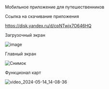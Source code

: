 Мобильное приложение для путешественников 

Ссылка на скачивание приложения

https://disk.yandex.ru/d/cpNTwjx7O646HQ

Загрузочный экран




![image](https://github.com/Sibilyov/Diplom_work/assets/90633901/20f3a304-1f27-4d7d-ac8e-9abc62dc9c13)





Главный экран









![Снимок](https://github.com/Sibilyov/Diplom_work/assets/90633901/c66d9bbd-7aa9-4503-945c-63faaa6567e3) 







Функционал карт



![video_2024-05-14_14-08-36](https://github.com/Sibilyov/Diplom_work/assets/90633901/5ee0eb05-03a3-4396-87f8-61a9f86749cc)
